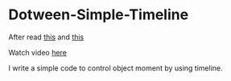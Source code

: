 # Dotween-Simple-Timeline

After read [this](http://ichika292.hatenablog.com/entry/2017/11/15/180337) and [this](https://stepism.sakura.ne.jp/adiary/0161)

Watch video [here](https://youtu.be/MtF8mJQQAsw)

I write a simple code to control object moment by using timeline. 
